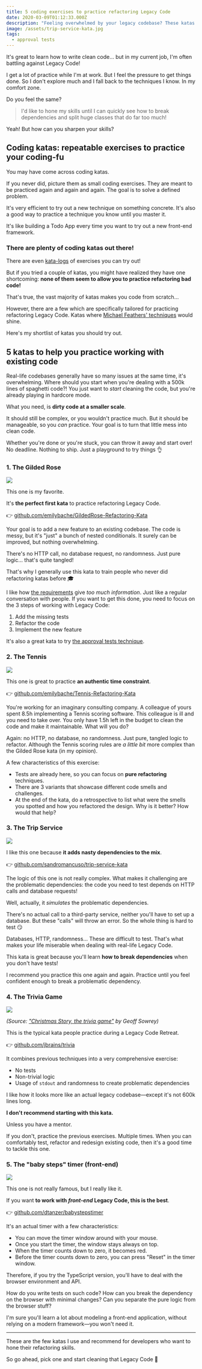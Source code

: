 ```yaml
---
title: 5 coding exercises to practice refactoring Legacy Code
date: 2020-03-09T01:12:33.000Z
description: "Feeling overwhelmed by your legacy codebase? These katas will help you learn how to tackle it."
image: /assets/trip-service-kata.jpg
tags:
  - approval tests
---
```


It's great to learn how to write clean code… but in my current job, I'm often battling against Legacy Code!

I get a lot of practice while I'm at work. But I feel the pressure to get things done. So I don't explore much and I fall back to the techniques I know. In my comfort zone.

Do you feel the same?

> I'd like to hone my skills until I can quickly see how to break dependencies and split huge classes that do far too much!

Yeah! But how can you sharpen your skills?

## Coding katas: repeatable exercises to practice your coding-fu

You may have come across coding katas.

If you never did, picture them as small coding exercises. They are meant to be practiced again and again and again. The goal is to solve a defined problem.

It's very efficient to try out a new technique on something concrete. It's also a good way to practice a technique you know until you master it.

It's like building a Todo App every time you want to try out a new front-end framework.

### There are plenty of coding katas out there!

There are even [kata-logs](https://kata-log.rocks/) of exercises you can try out!

But if you tried a couple of katas, you might have realized they have one shortcoming: **none of them seem to allow you to practice refactoring bad code!**

That's true, the vast majority of katas makes you code from scratch…

However, there are a few which are specifically tailored for practicing refactoring Legacy Code. Katas where [Michael Feathers' techniques](../key-points-of-working-effectively-with-legacy-code) would shine.

Here's my shortlist of katas you should try out.

## 5 katas to help you practice working with existing code

Real-life codebases generally have so many issues at the same time, it's overwhelming. Where should you start when you're dealing with a 500k lines of spaghetti code?! You just want to _start_ cleaning the code, but you're already playing in hardcore mode.

What you need, is **dirty code at a smaller scale**.

It should still be complex, or you wouldn't practice much. But it should be manageable, so you _can_ practice. Your goal is to turn that little mess into clean code.

Whether you're done or you're stuck, you can throw it away and start over! No deadline. Nothing to ship. Just a playground to try things 👌

### 1. The Gilded Rose

![](./gilded-rose.jpg)

This one is my favorite.

It's **the perfect first kata** to practice refactoring Legacy Code.

👉 [github.com/emilybache/GildedRose-Refactoring-Kata](https://github.com/emilybache/GildedRose-Refactoring-Kata)

Your goal is to add a new feature to an existing codebase. The code is messy, but it's "just" a bunch of nested conditionals. It surely can be improved, but nothing overwhelming.

There's no HTTP call, no database request, no randomness. Just pure logic… that's quite tangled!

That's why I generally use this kata to train people who never did refactoring katas before 🎓

I like how [the requirements](https://github.com/emilybache/GildedRose-Refactoring-Kata/blob/master/GildedRoseRequirements.txt) give _too much information_. Just like a regular conversation with people. If you want to get this done, you need to focus on the 3 steps of working with Legacy Code:

1. Add the missing tests
2. Refactor the code
3. Implement the new feature

It's also a great kata to try [the approval tests technique](../3-steps-to-add-tests-on-existing-code-when-you-have-short-deadlines/).

### 2. The Tennis

![](./tennis.jpg)

This one is great to practice **an authentic time constraint**.

👉 [github.com/emilybache/Tennis-Refactoring-Kata](https://github.com/emilybache/Tennis-Refactoring-Kata)

You're working for an imaginary consulting company. A colleague of yours spent 8.5h implementing a Tennis scoring software. This colleague is ill and you need to take over. You only have 1.5h left in the budget to clean the code and make it maintainable. What will you do?

Again: no HTTP, no database, no randomness. Just pure, tangled logic to refactor.
Although the Tennis scoring rules are _a little bit_ more complex than the Gilded Rose kata (in my opinion).

A few characteristics of this exercise:

- Tests are already here, so you can focus on **pure refactoring** techniques.
- There are 3 variants that showcase different code smells and challenges.
- At the end of the kata, do a retrospective to list what were the smells you spotted and how you refactored the design. Why is it better? How would that help?

### 3. The Trip Service

![](./trip-service.jpg)

I like this one because **it adds nasty dependencies to the mix**.

👉 [github.com/sandromancuso/trip-service-kata](https://github.com/sandromancuso/trip-service-kata)

The logic of this one is not really complex. What makes it challenging are the problematic dependencies: the code you need to test depends on HTTP calls and database requests!

Well, actually, it _simulates_ the problematic dependencies.

There's no actual call to a third-party service, neither you'll have to set up a database. But these "calls" will throw an error. So the whole thing is hard to test 😏

Databases, HTTP, randomness… These are difficult to test. That's what makes your life miserable when dealing with real-life Legacy Code.

This kata is great because you'll learn **how to break dependencies** when you don't have tests!

I recommend you practice this one again and again. Practice until you feel confident enough to break a problematic dependency.

### 4. The Trivia Game

![](./trivia-game.jpg)

_(Source: ["Christmas Story, the trivia game"](https://www.flickr.com/photos/sowrey/38594771684) by Geoff Sowrey)_

This is the typical kata people practice during a Legacy Code Retreat.

👉 [github.com/jbrains/trivia](https://github.com/jbrains/trivia)

It combines previous techniques into a very comprehensive exercise:

- No tests
- Non-trivial logic
- Usage of `stdout` and randomness to create problematic dependencies

I like how it looks more like an actual legacy codebase—except it's not 600k lines long.

**I don't recommend starting with this kata.**

Unless you have a mentor.

If you don't, practice the previous exercises. Multiple times. When you can comfortably test, refactor and redesign existing code, then it's a good time to tackle this one.

### 5. The "baby steps" timer (front-end)

![](./baby-steps-timer.jpg)

This one is not really famous, but I really like it.

If you want **to work with _front-end_ Legacy Code, this is the best**.

👉 [github.com/dtanzer/babystepstimer](https://github.com/dtanzer/babystepstimer)

It's an actual timer with a few characteristics:

- You can move the timer window around with your mouse.
- Once you start the timer, the window stays always on top.
- When the timer counts down to zero, it becomes red.
- Before the timer counts down to zero, you can press "Reset" in the timer window.

Therefore, if you try the TypeScript version, you'll have to deal with the browser environment and API.

How do you write tests on such code? How can you break the dependency on the browser with minimal changes? Can you separate the pure logic from the browser stuff?

I'm sure you'll learn a lot about modeling a front-end application, without relying on a modern framework—you won't need it.

---

These are the few katas I use and recommend for developers who want to hone their refactoring skills.

So go ahead, pick one and start cleaning that Legacy Code 👊
